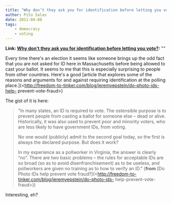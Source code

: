 ```yaml
---
title: "Why don’t they ask you for identification before letting you vote?"
author: Pito Salas
date: 2011-04-08
tags:
    - democracy
    - voting
---
```


**Link: [Why don’t they ask you for identification before letting you vote?](None):** ""

Every time there's an election it seems like someone brings up the odd fact
that you are not asked for ID here in Massachusetts before being allowed to
cast your ballot. It seems to me that this is especially surprising to people
from other countries. Here's a good [article that explores some of the reasons
and arguments for and against requiring identification at the polling
place.](<http://freedom-to-tinker.com/blog/jeremyepstein/do-photo-ids-help-
prevent-vote-fraud>)

The gist of it is here:

> "In many states, an ID is required to vote. The ostensible purpose is to
> prevent people from casting a ballot for someone else – dead or alive.
> Historically, it was also used to prevent poor and minority voters, who are
> less likely to have government IDs, from voting.
>
> No one would (publicly) admit to the second goal today, so the first is
> always the declared purpose. But does it work?
>
> In my experience as a pollworker in Virginia, the answer is clearly “no”.
> There are two basic problems – the rules for acceptable IDs are so broad (so
> as to avoid disenfranchisement) as to be useless, and pollworkers are given
> no training as to how to verify an ID." (**from** [Do Photo IDs help prevent
> vote fraud?](<http://freedom-to-tinker.com/blog/jeremyepstein/do-photo-ids-
> help-prevent-vote-fraud>))

Interesting, eh?


